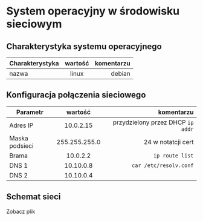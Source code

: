System operacyjny w środowisku sieciowym
=========================================

Charakterystyka systemu operacyjnego
------------------------------------

| Charakterystyka | wartość           | komentarzu |
| ------------- |:-------------:| -----:|
| nazwa      | linux | debian |


Konfiguracja połączenia sieciowego
----------------------------------

| Parametr | wartość           | komentarzu |
| ------------- |:-------------:| -----:|
| Adres IP      | 10.0.2.15 | przydzielony przez DHCP `ip addr` |
| Maska podsieci|  255.255.255.0    | 24 w notatcji cert |
| Brama      |10.0.2.2  | `ip route list` |
| DNS 1      |10.10.0.8 |  `car /etc/resolv.conf`|
| DNS 2      |10.10.0.4  |  |

Schemat sieci
-------------

Zobacz plik
